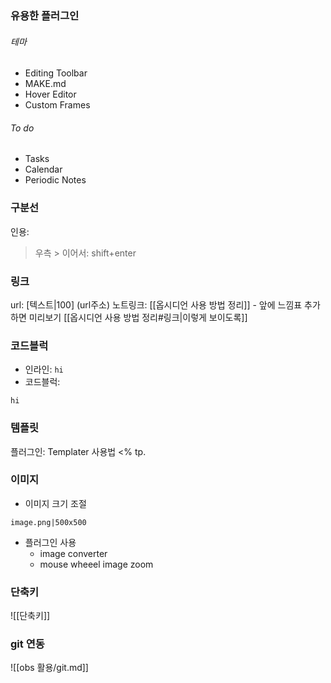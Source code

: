 ### 유용한 플러그인
###### 테마
- Editing Toolbar
- MAKE.md
- Hover Editor
- Custom Frames
###### To do
- Tasks
- Calendar
- Periodic Notes

### 구분선
인용: 
> 우측 >
> 이어서: shift+enter

### 링크
url: [텍스트|100] (url주소)
노트링크: [[옵시디언 사용 방법 정리]]
	- 앞에 느낌표 추가하면 미리보기
[[옵시디언 사용 방법 정리#링크|이렇게 보이도록]]
### 코드블럭
- 인라인: `hi`
- 코드블럭: 
```제목
hi
```
### 템플릿
플러그인: Templater
사용법
<% tp.
### 이미지
- 이미지 크기 조절
```
image.png|500x500
```
- 플러그인 사용
	- image converter
	- mouse wheeel image zoom
### 단축키
![[단축키]]

### git 연동

![[obs 활용/git.md]]

